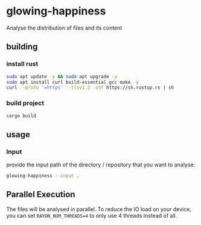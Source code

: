 # glowing-happiness
Analyse the distribution of files and its content

## building
### install rust
```bash
sudo apt update -y && sudo apt upgrade -y
sudo apt install curl build-essential gcc make -y
curl --proto '=https' --tlsv1.2 -sSf https://sh.rustup.rs | sh
```

### build project
```bash
cargo build
```

## usage
### Input
provide the input path of the directory / repository that you want to analyse:
```bash
glowing-happiness --input .
```
## Parallel Execution
The files will be analysed in parallel. To reduce the IO load on your device, you can set
`RAYON_NUM_THREADS=4` to only use 4 threads instead of all.
